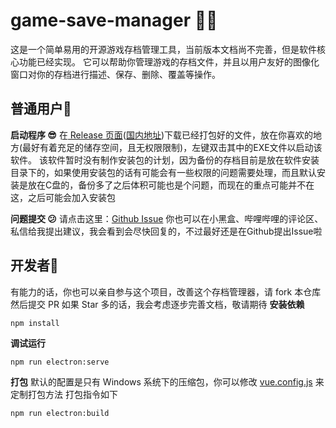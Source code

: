 # game-save-manager :face_in_clouds:
这是一个简单易用的开源游戏存档管理工具，当前版本文档尚不完善，但是软件核心功能已经实现。
它可以帮助你管理游戏的存档文件，并且以用户友好的图像化窗口对你的存档进行描述、保存、删除、覆盖等操作。
## 普通用户:ghost:
**启动程序 :sunglasses:**
在[ Release 页面](https://github.com/mcthesw/game-save-manager/releases)([国内地址](https://gitee.com/sworldS/game-save-manager/releases/))下载已经打包好的文件，放在你喜欢的地方(最好有着充足的储存空间，且无权限限制)，左键双击其中的EXE文件以启动该软件。
该软件暂时没有制作安装包的计划，因为备份的存档目前是放在软件安装目录下的，如果使用安装包的话有可能会有一些权限的问题需要处理，而且默认安装是放在C盘的，备份多了之后体积可能也是个问题，而现在的重点可能并不在这，之后可能会加入安装包

**问题提交 :confused:**
请点击这里：[Github Issue](https://github.com/mcthesw/game-save-manager/issues/new/choose)
你也可以在小黑盒、哔哩哔哩的评论区、私信给我提出建议，我会看到会尽快回复的，不过最好还是在Github提出Issue啦
## 开发者:space_invader:
有能力的话，你也可以亲自参与这个项目，改善这个存档管理器，请 fork 本仓库然后提交 PR
如果 Star 多的话，我会考虑逐步完善文档，敬请期待
**安装依赖**
```
npm install
```

**调试运行**
```
npm run electron:serve
```

**打包**
默认的配置是只有 Windows 系统下的压缩包，你可以修改 [vue.config.js](vue.config.js) 来定制打包方法
打包指令如下
```
npm run electron:build
```
